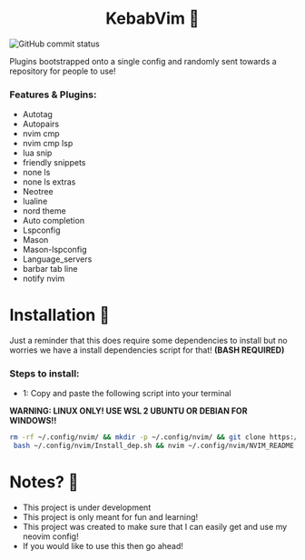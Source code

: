<h1 align="center">
    KebabVim 🌯
</h1>

![GitHub commit status](https://img.shields.io/github/checks-status/MeKebabMan/KebabVim/main?style=for-the-badge&logo=github&labelColor=blue)

Plugins bootstrapped onto a single config and randomly sent towards a repository for people to use!

### Features & Plugins:
- Autotag
- Autopairs
- nvim cmp
- nvim cmp lsp
- lua snip
- friendly snippets
- none ls
- none ls extras
- Neotree
- lualine
- nord theme
- Auto completion
- Lspconfig
- Mason
- Mason-lspconfig
- Language_servers
- barbar tab line
- notify nvim

# Installation 💾

Just a reminder that this does require some dependencies to install but no worries we have a install dependencies script for that! **(BASH REQUIRED)**

### Steps to install:
- 1: Copy and paste the following script into your terminal

**WARNING: LINUX ONLY! USE WSL 2 UBUNTU OR DEBIAN FOR WINDOWS!!**

```sh
rm -rf ~/.config/nvim/ && mkdir -p ~/.config/nvim/ && git clone https://github.com/MeKebabMan/KebabVim.git ~/.config/nvim/ && \
 bash ~/.config/nvim/Install_dep.sh && nvim ~/.config/nvim/NVIM_README.txt
```

# Notes? 📝

- This project is under development
- This project is only meant for fun and learning!
- This project was created to make sure that I can easily get and use my neovim config!
- If you would like to use this then go ahead!
